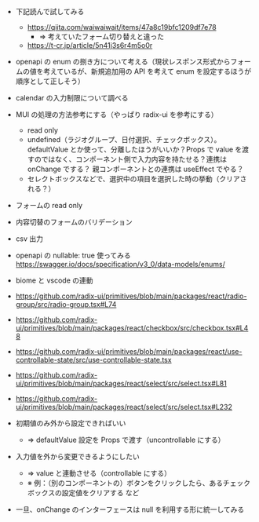 - 下記読んで試してみる
  - https://qiita.com/waiwaiwait/items/47a8c19bfc1209df7e78
    - ⇒ 考えていたフォーム切り替えと違った
  - https://t-cr.jp/article/5n41j3s6r4m5o0r
- openapi の enum の捌き方について考える（現状レスポンス形式からフォームの値を考えているが、新規追加用の API を考えて enum を設定するほうが順序として正しそう）
- calendar の入力制限について調べる
- MUI の処理の方法参考にする（やっぱり radix-ui を参考にする）
  - read only
  - undefined（ラジオグループ、日付選択、チェックボックス）。defaultValue とか使って、分離したほうがいいか？Props で value を渡すのではなく、コンポーネント側で入力内容を持たせる？連携は onChange でする？ 親コンポーネントとの連携は useEffect でやる？
  - セレクトボックスなどで、選択中の項目を選択した時の挙動（クリアされる？）
- フォームの read only
- 内容切替のフォームのバリデーション
- csv 出力
- openapi の nullable: true 使ってみる
  https://swagger.io/docs/specification/v3_0/data-models/enums/
- biome と vscode の連動

- https://github.com/radix-ui/primitives/blob/main/packages/react/radio-group/src/radio-group.tsx#L74
- https://github.com/radix-ui/primitives/blob/main/packages/react/checkbox/src/checkbox.tsx#L48
- https://github.com/radix-ui/primitives/blob/main/packages/react/use-controllable-state/src/use-controllable-state.tsx
- https://github.com/radix-ui/primitives/blob/main/packages/react/select/src/select.tsx#L81
- https://github.com/radix-ui/primitives/blob/main/packages/react/select/src/select.tsx#L232

- 初期値のみ外から設定できればいい
  - ⇒ defaultValue 設定を Props で渡す（uncontrollable にする）
- 入力値を外から変更できるようにしたい

  - ⇒ value と連動させる（controllable にする）
  - ※ 例：（別のコンポーネントの）ボタンをクリックしたら、あるチェックボックスの設定値をクリアする など

- 一旦、onChange のインターフェースは null を利用する形に統一してみる
